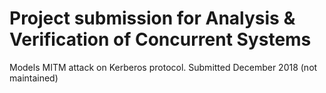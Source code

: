 # Project submission for Analysis & Verification of Concurrent Systems
Models MITM attack on Kerberos protocol. Submitted December 2018 (not maintained)
